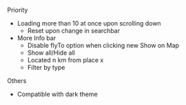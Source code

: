 Priority
- Loading more than 10 at once upon scrolling down
    - Reset upon change in searchbar
- More Info bar
    - Disable flyTo option when clicking new Show on Map
    - Show all/Hide all
    - Located n km from place x
    - Filter by type

Others
- Compatible with dark theme
